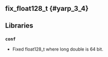 fix_float128_t {#yarp_3_4}
--------------

## Libraries

### `conf`

* Fixed float128_t where long double is 64 bit.
